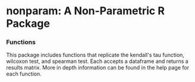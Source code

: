 # nonparam: A Non-Parametric R Package

### Functions

This package includes functions that replicate the kendall's tau function, wilcoxon test, and spearman test. Each accepts a dataframe and returns a results matrix. More in depth information can be found in the help page for each function.
